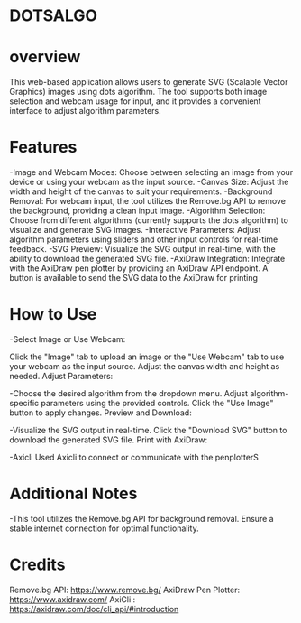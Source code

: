 # DOTSALGO
# overview
This web-based application allows users to generate SVG (Scalable Vector Graphics) images using dots algorithm. The tool supports both image selection and webcam usage for input, and it provides a convenient interface to adjust algorithm parameters.
# Features
-Image and Webcam Modes: Choose between selecting an image from your device or using your webcam as the input source.
-Canvas Size: Adjust the width and height of the canvas to suit your requirements.
-Background Removal: For webcam input, the tool utilizes the Remove.bg API to remove the background, providing a clean input image.
-Algorithm Selection: Choose from different algorithms (currently supports the dots algorithm) to visualize and generate SVG images.
-Interactive Parameters: Adjust algorithm parameters using sliders and other input controls for real-time feedback.
-SVG Preview: Visualize the SVG output in real-time, with the ability to download the generated SVG file.
-AxiDraw Integration: Integrate with the AxiDraw pen plotter by providing an AxiDraw API endpoint. A button is available to send the SVG data to the AxiDraw for printing
# How to Use
-Select Image or Use Webcam:

Click the "Image" tab to upload an image or the "Use Webcam" tab to use your webcam as the input source.
Adjust the canvas width and height as needed.
Adjust Parameters:

-Choose the desired algorithm from the dropdown menu.
Adjust algorithm-specific parameters using the provided controls.
Click the "Use Image" button to apply changes.
Preview and Download:

-Visualize the SVG output in real-time.
Click the "Download SVG" button to download the generated SVG file.
Print with AxiDraw:

-Axicli 
Used Axicli to connect or communicate with the penplotterS

# Additional Notes
-This tool utilizes the Remove.bg API for background removal. Ensure a stable internet connection for optimal functionality.

# Credits
Remove.bg API: https://www.remove.bg/
AxiDraw Pen Plotter: https://www.axidraw.com/
AxiCli : https://axidraw.com/doc/cli_api/#introduction
